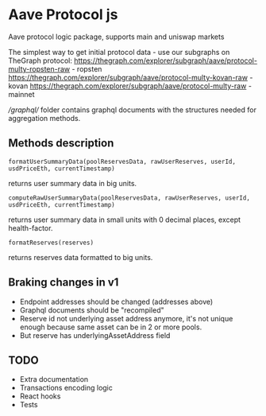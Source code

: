 # Aave Protocol js

Aave protocol logic package, supports main and uniswap markets


The simplest way to get initial protocol data - use our subgraphs on TheGraph protocol:
https://thegraph.com/explorer/subgraph/aave/protocol-multy-ropsten-raw - ropsten
https://thegraph.com/explorer/subgraph/aave/protocol-multy-kovan-raw - kovan
https://thegraph.com/explorer/subgraph/aave/protocol-multy-raw - mainnet

_/graphql/_ folder contains graphql documents with the structures needed for aggregation methods.

## Methods description

```formatUserSummaryData(poolReservesData, rawUserReserves, userId, usdPriceEth, currentTimestamp)```

returns user summary data in big units.

```computeRawUserSummaryData(poolReservesData, rawUserReserves, userId, usdPriceEth, currentTimestamp)```

returns user summary data in small units with 0 decimal places, except health-factor.

```formatReserves(reserves)```

returns reserves data formatted to big units.

## Braking changes in v1
* Endpoint addresses should be changed (addresses above)
* Graphql documents should be "recompiled"
* Reserve id not underlying asset address anymore, it's not unique enough because same asset can be in 2 or more pools.
* But reserve has underlyingAssetAddress field


## TODO
* Extra documentation
* Transactions encoding logic
* React hooks
* Tests
